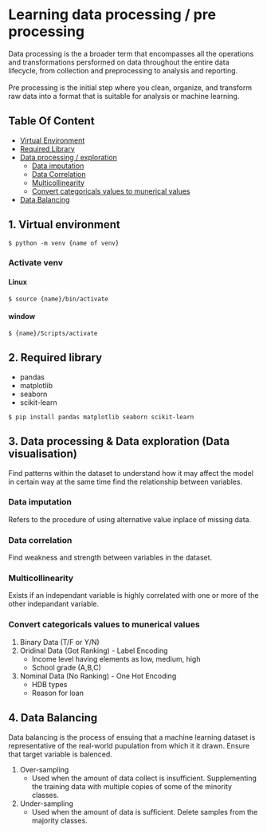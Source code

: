 # Learning data processing / pre processing
Data processing is the a broader term that encompasses all the operations and transformations persformed on data throughout the entire data lifecycle, from collection and preprocessing to analysis and reporting.
<br><br>
Pre processing is the initial step where you clean, organize, and transform raw data into a format that is suitable for analysis or machine learning.

## Table Of Content
* [Virtual Environment](#1-virtual-environment)
* [Required Library](#2-required-library)
* [Data processing / exploration](#3-data-processing--data-exploration-data-visualisation)
    - [Data imputation](#data-imputation)
    - [Data Correlation](#data-correlation)
    - [Multicollinearity](#multicollinearity)
    - [Convert categoricals values to munerical values](#convert-categoricals-values-to-munerical-values)
* [Data Balancing](#data-balancing)

## 1. Virtual environment

```code 
$ python -m venv {name of venv}
```

### Activate venv
#### Linux
```code 
$ source {name}/bin/activate 
```

#### window
```code
$ {name}/Scripts/activate
```

## 2. Required library
* pandas
* matplotlib
* seaborn
* scikit-learn

``` code
$ pip install pandas matplotlib seaborn scikit-learn
```

## 3. Data processing & Data exploration (Data visualisation)
Find patterns within the dataset to understand how it may affect the model in certain way at the same time find the relationship between variables.

### Data imputation
Refers to the procedure of using alternative value inplace of missing data.

### Data correlation
Find weakness and strength between variables in the dataset.

### Multicollinearity
Exists if an independant variable is highly correlated with one or more of the other indepandant variable.

### Convert categoricals values to munerical values
1. Binary Data (T/F or Y/N)
2. Oridinal Data (Got Ranking) - Label Encoding
    * Income level having elements as low, medium, high
    * School grade (A,B,C)
3. Nominal Data (No Ranking) - One Hot Encoding
    * HDB types
    * Reason for loan

## 4. Data Balancing
Data balancing is the process of ensuing that a machine learning dataset is representative of the real-world pupulation from which it it drawn.
Ensure that target variable is balenced.
1. Over-sampling
    - Used when the amount of data collect is insufficient. Supplementing the training data with multiple copies of some of the minority classes.
2. Under-sampling
    - Used when the amount of data is sufficient. Delete samples from the majority classes.
